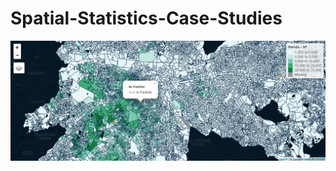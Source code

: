 # Spatial-Statistics-Case-Studies

![Renda - SP](https://github.com/ricardobreis/Spatial-Statistics-Case-Studies/blob/master/Renda%20-%20SP.png)
